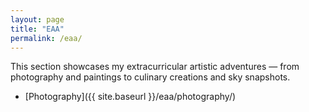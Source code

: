```yaml
---
layout: page
title: "EAA"
permalink: /eaa/
---
```


This section showcases my extracurricular artistic adventures — from photography and paintings to culinary creations and sky snapshots.

- [Photography]({{ site.baseurl }}/eaa/photography/)
<!-- 

- [Photography](/eaa/photography)
- [Painting](/eaa/painting)
- [Culinary Diaries](/eaa/culinary_diaries)
- [Literature Interests](/eaa/literature) -->
